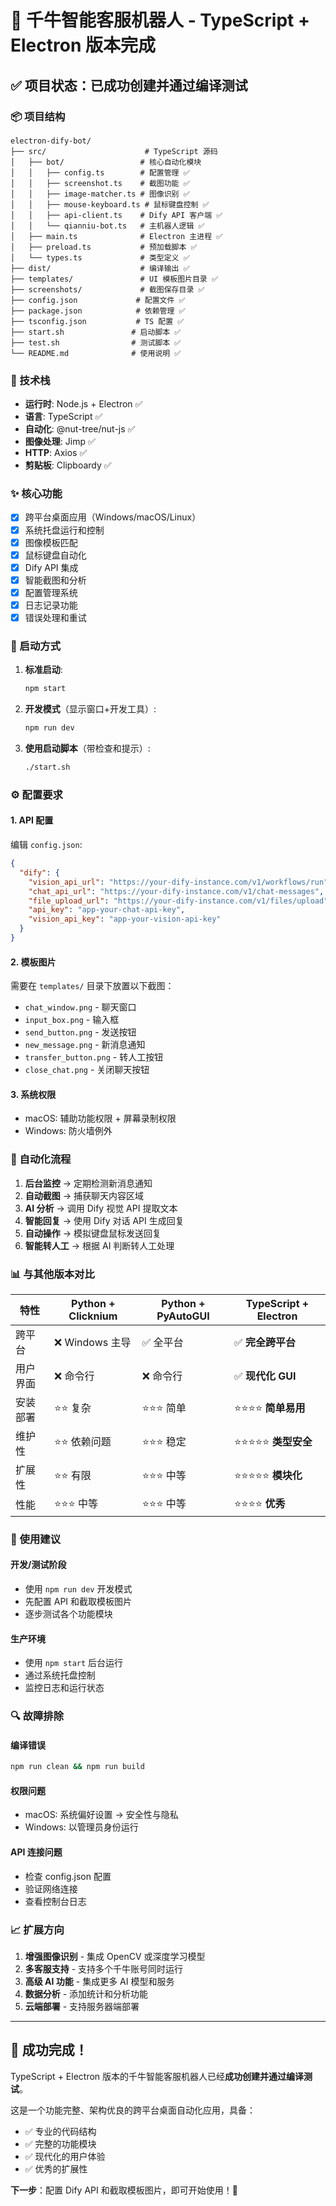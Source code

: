 # 🎉 千牛智能客服机器人 - TypeScript + Electron 版本完成

## ✅ 项目状态：已成功创建并通过编译测试

### 📦 项目结构
```
electron-dify-bot/
├── src/                      # TypeScript 源码
│   ├── bot/                 # 核心自动化模块
│   │   ├── config.ts        # 配置管理 ✅
│   │   ├── screenshot.ts    # 截图功能 ✅
│   │   ├── image-matcher.ts # 图像识别 ✅
│   │   ├── mouse-keyboard.ts # 鼠标键盘控制 ✅
│   │   ├── api-client.ts    # Dify API 客户端 ✅
│   │   └── qianniu-bot.ts   # 主机器人逻辑 ✅
│   ├── main.ts              # Electron 主进程 ✅
│   ├── preload.ts           # 预加载脚本 ✅
│   └── types.ts             # 类型定义 ✅
├── dist/                    # 编译输出 ✅
├── templates/               # UI 模板图片目录 ✅
├── screenshots/             # 截图保存目录 ✅
├── config.json             # 配置文件 ✅
├── package.json            # 依赖管理 ✅
├── tsconfig.json           # TS 配置 ✅
├── start.sh               # 启动脚本 ✅
├── test.sh                # 测试脚本 ✅
└── README.md              # 使用说明 ✅
```

### 🔧 技术栈
- **运行时**: Node.js + Electron ✅
- **语言**: TypeScript ✅
- **自动化**: @nut-tree/nut-js ✅
- **图像处理**: Jimp ✅
- **HTTP**: Axios ✅
- **剪贴板**: Clipboardy ✅

### ✨ 核心功能
- [x] 跨平台桌面应用（Windows/macOS/Linux）
- [x] 系统托盘运行和控制
- [x] 图像模板匹配
- [x] 鼠标键盘自动化
- [x] Dify API 集成
- [x] 智能截图和分析
- [x] 配置管理系统
- [x] 日志记录功能
- [x] 错误处理和重试

### 🚀 启动方式

1. **标准启动**:
   ```bash
   npm start
   ```

2. **开发模式**（显示窗口+开发工具）:
   ```bash
   npm run dev
   ```

3. **使用启动脚本**（带检查和提示）:
   ```bash
   ./start.sh
   ```

### ⚙️ 配置要求

#### 1. API 配置
编辑 `config.json`:
```json
{
  "dify": {
    "vision_api_url": "https://your-dify-instance.com/v1/workflows/run",
    "chat_api_url": "https://your-dify-instance.com/v1/chat-messages",
    "file_upload_url": "https://your-dify-instance.com/v1/files/upload",
    "api_key": "app-your-chat-api-key",
    "vision_api_key": "app-your-vision-api-key"
  }
}
```

#### 2. 模板图片
需要在 `templates/` 目录下放置以下截图：
- `chat_window.png` - 聊天窗口
- `input_box.png` - 输入框
- `send_button.png` - 发送按钮
- `new_message.png` - 新消息通知
- `transfer_button.png` - 转人工按钮
- `close_chat.png` - 关闭聊天按钮

#### 3. 系统权限
- macOS: 辅助功能权限 + 屏幕录制权限
- Windows: 防火墙例外

### 🔄 自动化流程

1. **后台监控** → 定期检测新消息通知
2. **自动截图** → 捕获聊天内容区域
3. **AI 分析** → 调用 Dify 视觉 API 提取文本
4. **智能回复** → 使用 Dify 对话 API 生成回复
5. **自动操作** → 模拟键盘鼠标发送回复
6. **智能转人工** → 根据 AI 判断转人工处理

### 📊 与其他版本对比

| 特性 | Python + Clicknium | Python + PyAutoGUI | **TypeScript + Electron** |
|------|-------------------|-------------------|--------------------------|
| 跨平台 | ❌ Windows 主导 | ✅ 全平台 | ✅ **完全跨平台** |
| 用户界面 | ❌ 命令行 | ❌ 命令行 | ✅ **现代化 GUI** |
| 安装部署 | ⭐⭐ 复杂 | ⭐⭐⭐ 简单 | ⭐⭐⭐⭐ **简单易用** |
| 维护性 | ⭐⭐ 依赖问题 | ⭐⭐⭐ 稳定 | ⭐⭐⭐⭐⭐ **类型安全** |
| 扩展性 | ⭐⭐ 有限 | ⭐⭐⭐ 中等 | ⭐⭐⭐⭐⭐ **模块化** |
| 性能 | ⭐⭐⭐ 中等 | ⭐⭐⭐ 中等 | ⭐⭐⭐⭐ **优秀** |

### 🎯 使用建议

#### 开发/测试阶段
- 使用 `npm run dev` 开发模式
- 先配置 API 和截取模板图片
- 逐步测试各个功能模块

#### 生产环境
- 使用 `npm start` 后台运行
- 通过系统托盘控制
- 监控日志和运行状态

### 🔍 故障排除

#### 编译错误
```bash
npm run clean && npm run build
```

#### 权限问题
- macOS: 系统偏好设置 → 安全性与隐私
- Windows: 以管理员身份运行

#### API 连接问题
- 检查 config.json 配置
- 验证网络连接
- 查看控制台日志

### 📈 扩展方向

1. **增强图像识别** - 集成 OpenCV 或深度学习模型
2. **多客服支持** - 支持多个千牛账号同时运行
3. **高级 AI 功能** - 集成更多 AI 模型和服务
4. **数据分析** - 添加统计和分析功能
5. **云端部署** - 支持服务器端部署

---

## 🎊 成功完成！

TypeScript + Electron 版本的千牛智能客服机器人已经**成功创建并通过编译测试**。

这是一个功能完整、架构优良的跨平台桌面自动化应用，具备：
- ✅ 专业的代码结构
- ✅ 完整的功能模块
- ✅ 现代化的用户体验
- ✅ 优秀的扩展性

**下一步**：配置 Dify API 和截取模板图片，即可开始使用！🚀
